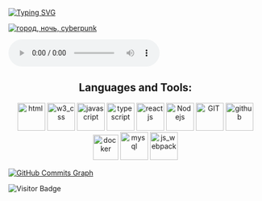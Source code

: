 [![Typing SVG](https://readme-typing-svg.herokuapp.com?font=Grechen+Fuemen&size=50&color=05D9E8&duration=7000&center=true&vCenter=true&multiline=true&width=900&height=150&lines=HI,+I'm+Roman+Zhur;Welcome+To+My+GitHub+Profile)](https://git.io/typing-svg)

<a href="https://pic2.me/wallpaper/286815.html"><img src="https://storge.pic2.me/upload/653/5f8838115bc154.74664298.jpg" alt="город, ночь, cyberpunk"/></a>

<script src="http://api.html5media.info/1.1.8/html5media.min.js"></script>

<audio src="https://music.yandex.by/album/3735240/track/30867391" controls preload></audio>


<h2 align="center">Languages and Tools:</h3>

<p align="center">
      <img src="https://www.vectorlogo.zone/logos/w3_html5/w3_html5-icon.svg" alt="html" width="55" height="55"/>
      <img src="https://www.vectorlogo.zone/logos/w3_css/w3_css-icon.svg" alt="w3_css" width="55" height="55"/>
      <img src="https://www.vectorlogo.zone/logos/javascript/javascript-icon.svg" alt="javascript" width="55" height="55"/>
      <img src="https://www.vectorlogo.zone/logos/typescriptlang/typescriptlang-icon.svg" alt="typescript" width="55" height="55"/>
      <img src="https://www.vectorlogo.zone/logos/reactjs/reactjs-icon.svg" alt="reactjs" width="55" height="55"/>
      <img src="https://www.vectorlogo.zone/logos/nodejs/nodejs-icon.svg" alt="Nodejs" width="55" height="55"/>
      <img src="https://www.vectorlogo.zone/logos/git-scm/git-scm-icon.svg" alt="GIT" width="55" height="55"/> 
      <img src="https://www.vectorlogo.zone/logos/github/github-icon.svg" alt="github" width="55" height="55"/>
      <img src="https://www.vectorlogo.zone/logos/docker/docker-official.svg" alt="docker" width="50" height="50"/>
      <img src="https://www.vectorlogo.zone/logos/mysql/mysql-icon.svg" alt="mysql" width="55" height="55"/>
      <img src="https://www.vectorlogo.zone/logos/js_webpack/js_webpack-icon.svg" alt="js_webpack" width="55" height="55"/>
</p>

<a href="http://www.github.com/RomeZhur"><img src="https://activity-graph.herokuapp.com/graph?username=RomeZhur&bg_color=0d1117&color=05d9e8&line=05d9e8&point=ff2a6d&area_color=d1f7ff&area=true&hide_border=true&custom_title=Rome`s%20commits%20graph" alt="GitHub Commits Graph" /></a>

![Visitor Badge](https://visitor-badge.laobi.icu/badge?page_id=RomeZhur.RomeZhur)


